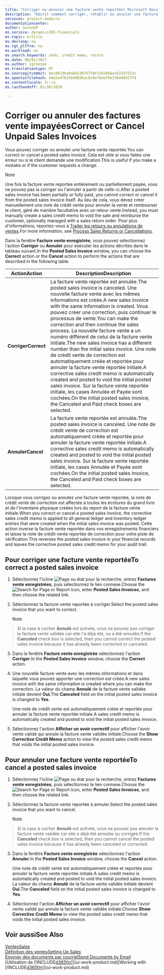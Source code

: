 ```yaml
---
title: "Corriger ou annuler une facture vente reportée| Microsoft Docs"
description: "Décrit comment corriger, rétablir ou annuler une facture vente reportée et affecter une note de crédit vente."
services: project-madeira
documentationcenter: 
author: SorenGP
ms.service: dynamics365-financials
ms.topic: article
ms.devlang: na
ms.tgt_pltfrm: na
ms.workload: na
ms.search.keywords: undo, credit memo, return
ms.date: 08/01/2017
ms.author: sgroespe
ms.translationtype: HT
ms.sourcegitcommit: bec0619be0a65e3625759e13d2866ac615d7513c
ms.openlocfilehash: e8e5a4762564d036ac8c0e7bdaf9e13b448d37f4
ms.contentlocale: fr-ca
ms.lasthandoff: 01/30/2018

---
```

# <a name="correct-or-cancel-unpaid-sales-invoices"></a><span data-ttu-id="f0d58-103">Corriger ou annuler des factures vente impayées</span><span class="sxs-lookup"><span data-stu-id="f0d58-103">Correct or Cancel Unpaid Sales Invoices</span></span>
<span data-ttu-id="f0d58-104">Vous pouvez corriger ou annuler une facture vente reportée.</span><span class="sxs-lookup"><span data-stu-id="f0d58-104">You can correct or cancel a posted sales invoice.</span></span> <span data-ttu-id="f0d58-105">Cela est utile si vous faites une erreur ou si le client demande une modification.</span><span class="sxs-lookup"><span data-stu-id="f0d58-105">This is useful if you make a mistake or if the customer requests a change.</span></span>

> [!NOTE]  
>   <span data-ttu-id="f0d58-106">Une fois la facture vente reportée entièrement ou partiellement payée, vous ne pouvez pas la corriger ou l'annuler à partir de celle-ci.</span><span class="sxs-lookup"><span data-stu-id="f0d58-106">After a posted sales invoice has been partially or fully paid, you cannot correct or cancel it from the posted sales invoice itself.</span></span> <span data-ttu-id="f0d58-107">Au lieu de cela, vous devez créer manuellement une note de crédit vente pour annuler la vente et rembourser le client, géré de manière facultative avec un retour vente.</span><span class="sxs-lookup"><span data-stu-id="f0d58-107">Instead, you must manually create a sales credit memo to void the sale and reimburse the customer, optionally managed with a sales return order.</span></span> <span data-ttu-id="f0d58-108">Pour plus d'informations, reportez-vous à [Traiter les retours ou annulations de ventes](sales-how-process-sales-returns-cancellations.md).</span><span class="sxs-lookup"><span data-stu-id="f0d58-108">For more information, see [Process Sales Returns or Cancellations](sales-how-process-sales-returns-cancellations.md).</span></span>

<span data-ttu-id="f0d58-109">Dans la fenêtre **Facture vente enregistrée**, vous pouvez sélectionnez l'action **Corriger** ou **Annuler** pour exécuter les actions décrites dans le tableau suivant.</span><span class="sxs-lookup"><span data-stu-id="f0d58-109">In the **Posted Sales Invoice** window, you can choose the **Correct** action or the **Cancel** action to perform the actions that are described in the following table.</span></span>

| <span data-ttu-id="f0d58-110">Action</span><span class="sxs-lookup"><span data-stu-id="f0d58-110">Action</span></span> | <span data-ttu-id="f0d58-111">Description</span><span class="sxs-lookup"><span data-stu-id="f0d58-111">Description</span></span> |
| --- | --- |
| <span data-ttu-id="f0d58-112">**Corriger**</span><span class="sxs-lookup"><span data-stu-id="f0d58-112">**Correct**</span></span> |<span data-ttu-id="f0d58-113">La facture vente reportée est annulée.</span><span class="sxs-lookup"><span data-stu-id="f0d58-113">The posted sales invoice is canceled.</span></span> <span data-ttu-id="f0d58-114">Une nouvelle facture vente avec les mêmes informations est créée.</span><span class="sxs-lookup"><span data-stu-id="f0d58-114">A new sales invoice with the same information is created.</span></span> <span data-ttu-id="f0d58-115">Vous pouvez créer une correction, puis continuer le processus de vente.</span><span class="sxs-lookup"><span data-stu-id="f0d58-115">You can make the correction and then continue the sales process.</span></span> <span data-ttu-id="f0d58-116">La nouvelle facture vente a un numéro différent de celui de la facture vente initiale.</span><span class="sxs-lookup"><span data-stu-id="f0d58-116">The new sales invoice has a different number than the initial sales invoice.</span></span> <span data-ttu-id="f0d58-117">Une note de crédit vente de correction est automatiquement créée et reportée pour annuler la facture vente reportée initiale.</span><span class="sxs-lookup"><span data-stu-id="f0d58-117">A corrective sales credit memo is automatically created and posted to void the initial posted sales invoice.</span></span> <span data-ttu-id="f0d58-118">Sur la facture vente reportée initiale, les cases Annulée et Payée sont cochées.</span><span class="sxs-lookup"><span data-stu-id="f0d58-118">On the initial posted sales invoice, the Canceled and Paid check boxes are selected.</span></span> |
| <span data-ttu-id="f0d58-119">**Annuler**</span><span class="sxs-lookup"><span data-stu-id="f0d58-119">**Cancel**</span></span> |<span data-ttu-id="f0d58-120">La facture vente reportée est annulée.</span><span class="sxs-lookup"><span data-stu-id="f0d58-120">The posted sales invoice is canceled.</span></span> <span data-ttu-id="f0d58-121">Une note de crédit vente de correction est automatiquement créée et reportée pour annuler la facture vente reportée initiale.</span><span class="sxs-lookup"><span data-stu-id="f0d58-121">A corrective sales credit memo is automatically created and posted to void the initial posted sales invoice.</span></span> <span data-ttu-id="f0d58-122">Sur la facture vente reportée initiale, les cases Annulée et Payée sont cochées.</span><span class="sxs-lookup"><span data-stu-id="f0d58-122">On the initial posted sales invoice, the Canceled and Paid check boxes are selected.</span></span> |

<span data-ttu-id="f0d58-123">Lorsque vous corrigez ou annulez une facture vente reportée, la note de crédit vente de correction est affectée à toutes les écritures du grand livre et de l'inventaire physique créées lors du report de la facture vente initiale.</span><span class="sxs-lookup"><span data-stu-id="f0d58-123">When you correct or cancel a posted sales invoice, the corrective sales credit memo is applied to all general ledger and inventory ledger entries that were created when the initial sales invoice was posted.</span></span> <span data-ttu-id="f0d58-124">Cette action inverse la facture vente reportée dans vos enregistrements financiers et laisse la note de crédit vente reportée de correction pour votre piste de vérification.</span><span class="sxs-lookup"><span data-stu-id="f0d58-124">This reverses the posted sales invoice in your financial records and leaves the corrective posted sales credit memo for your audit trail.</span></span>

## <a name="to-correct-a-posted-sales-invoice"></a><span data-ttu-id="f0d58-125">Pour corriger une facture vente reportée</span><span class="sxs-lookup"><span data-stu-id="f0d58-125">To correct a posted sales invoice</span></span>
1. <span data-ttu-id="f0d58-126">Sélectionnez l'icône ![Page ou état pour la recherche](media/ui-search/search_small.png "Page ou état pour la recherche"), entrez **Factures vente enregistrées**, puis sélectionnez le lien connexe.</span><span class="sxs-lookup"><span data-stu-id="f0d58-126">Choose the ![Search for Page or Report](media/ui-search/search_small.png "Search for Page or Report icon") icon, enter **Posted Sales Invoices**, and then choose the related link.</span></span>  
2. <span data-ttu-id="f0d58-127">Sélectionnez la facture vente reportée à corriger.</span><span class="sxs-lookup"><span data-stu-id="f0d58-127">Select the posted sales invoice that you want to correct.</span></span>

    > [!NOTE]  
>   <span data-ttu-id="f0d58-128">Si la case à cocher **Annulé** est activée, vous ne pouvez pas corriger la facture vente validée car elle l'a déjà été, ou a été annulée.</span><span class="sxs-lookup"><span data-stu-id="f0d58-128">If the **Canceled** check box is selected, then you cannot correct the posted sales invoice because it has already been corrected or canceled.</span></span>
3. <span data-ttu-id="f0d58-129">Dans la fenêtre **Facture vente enregistrée** sélectionnez l'action **Corriger**.</span><span class="sxs-lookup"><span data-stu-id="f0d58-129">In the **Posted Sales Invoice** window, choose the **Correct** action.</span></span>  
4. <span data-ttu-id="f0d58-130">Une nouvelle facture vente avec les mêmes informations et dans laquelle vous pouvez apporter une correction est créée.</span><span class="sxs-lookup"><span data-stu-id="f0d58-130">A new sales invoice with the same information is created where you can make the correction.</span></span> <span data-ttu-id="f0d58-131">La valeur du champ **Annulé** de la facture vente validée initiale devient **Oui**.</span><span class="sxs-lookup"><span data-stu-id="f0d58-131">The **Canceled** field on the initial posted sales invoice is changed to **Yes**.</span></span>

    <span data-ttu-id="f0d58-132">Une note de crédit vente est automatiquement créée et reportée pour annuler la facture vente reportée initiale.</span><span class="sxs-lookup"><span data-stu-id="f0d58-132">A sales credit memo is automatically created and posted to void the initial posted sales invoice.</span></span>
5. <span data-ttu-id="f0d58-133">Sélectionnez l'action **Afficher un avoir correctif** pour afficher l'avoir vente validé qui annule la facture vente validée initiale.</span><span class="sxs-lookup"><span data-stu-id="f0d58-133">Choose the **Show Corrective Credit Memo** action to view the posted sales credit memo that voids the initial posted sales invoice.</span></span>

## <a name="to-cancel-a-posted-sales-invoice"></a><span data-ttu-id="f0d58-134">Pour annuler une facture vente reportée</span><span class="sxs-lookup"><span data-stu-id="f0d58-134">To cancel a posted sales invoice</span></span>
1. <span data-ttu-id="f0d58-135">Sélectionnez l'icône ![Page ou état pour la recherche](media/ui-search/search_small.png "Page ou état pour la recherche"), entrez **Factures vente enregistrées**, puis sélectionnez le lien connexe.</span><span class="sxs-lookup"><span data-stu-id="f0d58-135">Choose the ![Search for Page or Report](media/ui-search/search_small.png "Search for Page or Report icon") icon, enter **Posted Sales Invoices**, and then choose the related link.</span></span>  
2. <span data-ttu-id="f0d58-136">Sélectionnez la facture vente reportée à annuler.</span><span class="sxs-lookup"><span data-stu-id="f0d58-136">Select the posted sales invoice that you want to cancel.</span></span>

    > [!NOTE]  
>   <span data-ttu-id="f0d58-137">Si la case à cocher **Annulé** est activée, vous ne pouvez pas annuler la facture vente validée car elle a déjà été annulée ou corrigée.</span><span class="sxs-lookup"><span data-stu-id="f0d58-137">If the **Canceled** check box is selected, then you cannot cancel the posted sales invoice because it has already been canceled or corrected.</span></span>
3. <span data-ttu-id="f0d58-138">Dans la fenêtre **Facture vente enregistrée** sélectionnez l'action **Annuler**.</span><span class="sxs-lookup"><span data-stu-id="f0d58-138">In the **Posted Sales Invoice** window, choose the **Cancel** action.</span></span>

    <span data-ttu-id="f0d58-139">Une note de crédit vente est automatiquement créée et reportée pour annuler la facture vente reportée initiale.</span><span class="sxs-lookup"><span data-stu-id="f0d58-139">A sales credit memo is automatically created and posted to void the initial posted sales invoice.</span></span> <span data-ttu-id="f0d58-140">La valeur du champ **Annulé** de la facture vente validée initiale devient **Oui**.</span><span class="sxs-lookup"><span data-stu-id="f0d58-140">The **Canceled** field on the initial posted sales invoice is changed to **Yes**.</span></span>
4. <span data-ttu-id="f0d58-141">Sélectionnez l'action **Afficher un avoir correctif** pour afficher l'avoir vente validé qui annule la facture vente validée initiale.</span><span class="sxs-lookup"><span data-stu-id="f0d58-141">Choose **Show Corrective Credit Memo** to view the posted sales credit memo that voids the initial posted sales invoice.</span></span>

## <a name="see-also"></a><span data-ttu-id="f0d58-142">Voir aussi</span><span class="sxs-lookup"><span data-stu-id="f0d58-142">See Also</span></span>
[<span data-ttu-id="f0d58-143">Ventes</span><span class="sxs-lookup"><span data-stu-id="f0d58-143">Sales</span></span>](sales-manage-sales.md)  
[<span data-ttu-id="f0d58-144">Définition des ventes</span><span class="sxs-lookup"><span data-stu-id="f0d58-144">Setting Up Sales</span></span>](sales-setup-sales.md)  
[<span data-ttu-id="f0d58-145">Envoyer des documents par courriel</span><span class="sxs-lookup"><span data-stu-id="f0d58-145">Send Documents by Email</span></span>](ui-how-send-documents-email.md)  
<span data-ttu-id="f0d58-146">[Utilisation de [!INCLUDE[d365fin](includes/d365fin_md.md)]](ui-work-product.md)</span><span class="sxs-lookup"><span data-stu-id="f0d58-146">[Working with [!INCLUDE[d365fin](includes/d365fin_md.md)]](ui-work-product.md)</span></span>

